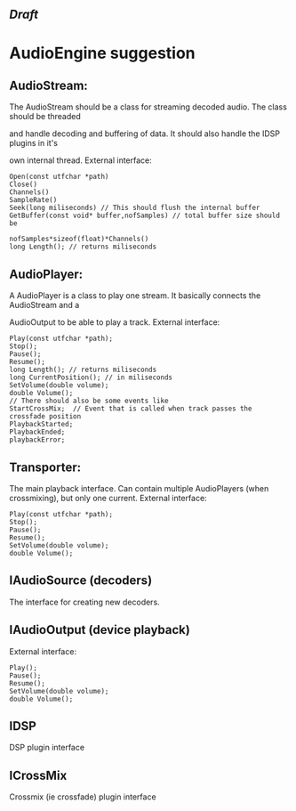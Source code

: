 ## _Draft_ ##

# AudioEngine suggestion #

## AudioStream: ##
The AudioStream should be a class for streaming decoded audio. The class should be threaded

and handle decoding and buffering of data. It should also handle the IDSP plugins in it's

own internal thread.
External interface:
```
Open(const utfchar *path)
Close()
Channels()
SampleRate()
Seek(long miliseconds) // This should flush the internal buffer
GetBuffer(const void* buffer,nofSamples) // total buffer size should be 

nofSamples*sizeof(float)*Channels()
long Length(); // returns miliseconds
```

## AudioPlayer: ##
A AudioPlayer is a class to play one stream. It basically connects the AudioStream and a

AudioOutput to be able to play a track.
External interface:
```
Play(const utfchar *path);
Stop();
Pause();
Resume();
long Length(); // returns miliseconds
long CurrentPosition(); // in miliseconds
SetVolume(double volume);
double Volume();
// There should also be some events like
StartCrossMix;	// Event that is called when track passes the crossfade position
PlaybackStarted;
PlaybackEnded;
playbackError;
```

## Transporter: ##
The main playback interface.
Can contain multiple AudioPlayers (when crossmixing), but only one current.
External interface:
```
Play(const utfchar *path);
Stop();
Pause();
Resume();
SetVolume(double volume);
double Volume();
```

## IAudioSource (decoders) ##
The interface for creating new decoders.

## IAudioOutput (device playback) ##
External interface:
```
Play();
Pause();
Resume();
SetVolume(double volume);
double Volume();
```

## IDSP ##
DSP plugin interface

## ICrossMix ##
Crossmix (ie crossfade) plugin interface